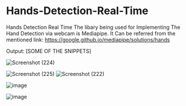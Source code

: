 # Hands-Detection-Real-Time

Hands Detection Real Time
The libary being used for Implementing The Hand Detection via webcam is Mediapipe. It Can be referred from the mentioned link: https://google.github.io/mediapipe/solutions/hands

Output: [SOME OF THE SNIPPETS]

![Screenshot (224)](https://user-images.githubusercontent.com/31736193/126905059-89cd3ce3-3636-4868-bbae-d72ff6d4cc4e.png)

![Screenshot (225)](https://user-images.githubusercontent.com/31736193/126905065-26324c2e-573b-40ca-908b-cc6af2152508.png) 
![Screenshot (222)](https://user-images.githubusercontent.com/31736193/126905070-9e91ad9e-93b0-45a8-b572-419cdca24126.png)





![image](https://user-images.githubusercontent.com/31736193/126905082-7e3c5814-e079-4eb0-8ae2-c94c81cacfe4.png)

![image](https://user-images.githubusercontent.com/31736193/126905095-9a1d5176-1114-49f9-9821-a002fbeb5abc.png)
